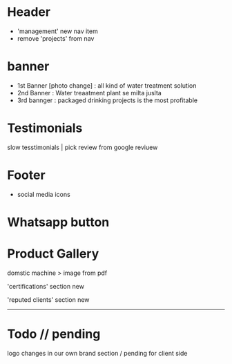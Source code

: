 # Header
- 'management' new nav item 
- remove 'projects' from nav

# banner 
- 1st Banner [photo change] : all kind of water treatment solution 
- 2nd Banner : Water treaatment plant se milta juslta 
- 3rd bannger : packaged drinking projects is the most profitable 

# Testimonials
slow tesstimonials | pick review from google reviuew

# Footer 
- social media icons

# Whatsapp button

# Product Gallery
domstic machine > image from pdf



'certifications' section new

'reputed clients' section new
***


# Todo // pending 
logo changes in our own brand section 
/ pending for client side 


